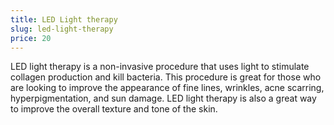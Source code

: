 ```yaml
---
title: LED Light therapy
slug: led-light-therapy
price: 20
---
```


LED light therapy is a non-invasive procedure that uses light to stimulate collagen production and kill bacteria. This procedure is great for those who are looking to improve the appearance of fine lines, wrinkles, acne scarring, hyperpigmentation, and sun damage. LED light therapy is also a great way to improve the overall texture and tone of the skin.
